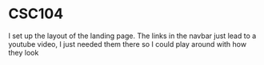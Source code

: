 # CSC104
I set up the layout of the landing page. The links in the navbar just lead to a youtube video, I just needed them there so I could play around with how they look